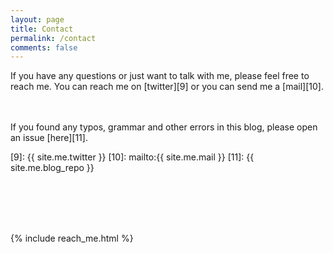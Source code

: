 ```yaml
---
layout: page
title: Contact
permalink: /contact
comments: false
---
```


<div class="row justify-content-between">
  <div class="col-md-8 pr-5">

  <div markdown="1" class="me-content">
  
  If you have any questions or just want to talk with me, please feel free to reach me.
  You can reach me on [twitter][9] or you can send me a [mail][10].

<br /><br />
If you found any typos, grammar and other errors in this blog, please open an issue [here][11].

[9]: {{ site.me.twitter }}
[10]: mailto:{{ site.me.mail }}
[11]: {{ site.me.blog_repo }}

<br/> <br/><br/> <br/>

  </div>

  </div>

  <div class="col-md-4">
    <div class="sticky-top" style="top: 120px;">
      {% include reach_me.html %}
    </div>
  </div>
</div>
